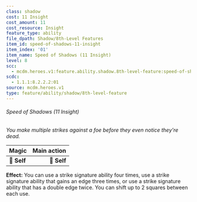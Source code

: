 ```yaml
---
class: shadow
cost: 11 Insight
cost_amount: 11
cost_resource: Insight
feature_type: ability
file_dpath: Shadow/8th-Level Features
item_id: speed-of-shadows-11-insight
item_index: '01'
item_name: Speed of Shadows (11 Insight)
level: 8
scc:
  - mcdm.heroes.v1:feature.ability.shadow.8th-level-feature:speed-of-shadows-11-insight
scdc:
  - 1.1.1:8.2.2.2:01
source: mcdm.heroes.v1
type: feature/ability/shadow/8th-level-feature
---
```


###### Speed of Shadows (11 Insight)

*You make multiple strikes against a foe before they even notice they're dead.*

| **Magic**   | **Main action** |
| ----------- | --------------: |
| **📏 Self** |     **🎯 Self** |

**Effect:** You can use a strike signature ability four times, use a strike signature ability that gains an edge three times, or use a strike signature ability that has a double edge twice. You can shift up to 2 squares between each use.
